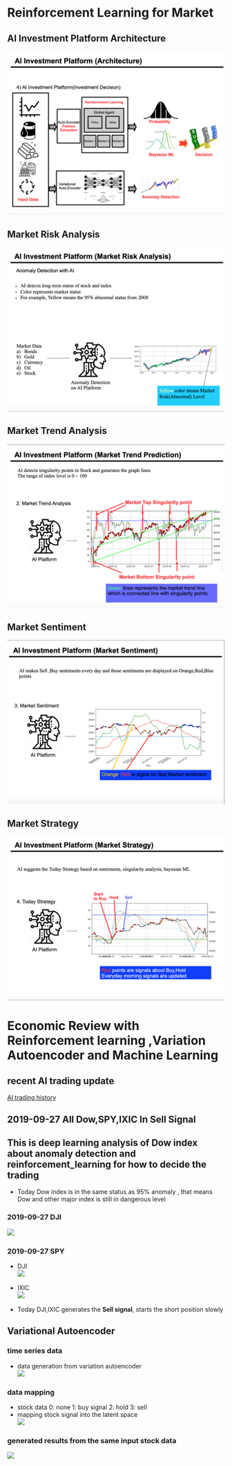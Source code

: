 
# Reinforcement Learning for Market  
## AI Investment Platform Architecture  
![](./pictures/stock_analysis/AI_archi.png)  
## Market Risk Analysis  
![](./pictures/stock_analysis/AI_archi01.png)  
## Market Trend Analysis  
![](./pictures/stock_analysis/AI_archi02.png)  
## Market Sentiment  
![](./pictures/stock_analysis/AI_archi03.png)  
## Market Strategy 
![](./pictures/stock_analysis/AI_archi04.png)  





# Economic Review with Reinforcement learning ,Variation Autoencoder and Machine Learning
## recent AI trading update  
[AI trading history](https://ai-mrkogao.github.io/)  


## 2019-09-27 All Dow,SPY,IXIC In Sell Signal

## This is deep learning analysis of Dow index about anomaly detection and reinforcement_learning for how to decide the trading

- Today Dow index is in the same status as 95% anomaly , that means Dow and other major index is still in dangerous level


### 2019-09-27 DJI
![](./pictures/stock_analysis/20190927_dji.png)  

### 2019-09-27 SPY
- DJI  
![](./pictures/stock_analysis/20190927_dji_trade.png)  
- IXIC  
![](./pictures/stock_analysis/20190927_ixic_trade.png)  

- Today DJI,IXIC generates the __Sell signal__, starts the short position slowly



## Variational Autoencoder

### time series data  
- data generation from variation autoencoder  
![](./pictures/gen_stock.png)

### data mapping
- stock data 0: none 1: buy signal 2: hold 3: sell  
- mapping stock signal into the latent space  
![](./pictures/mapping.png)


### generated results from the same input stock data  
![](./pictures/gen_stock_images.png)
